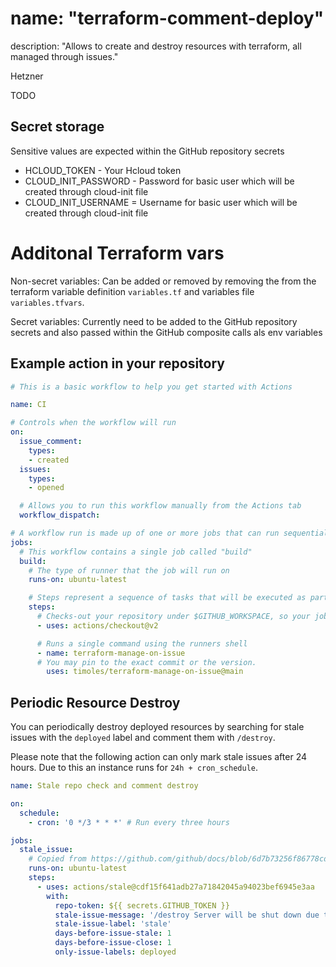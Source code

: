 # name: "terraform-comment-deploy"
description: "Allows to create and destroy resources with terraform, all managed through issues."

Hetzner

TODO

## Secret storage

Sensitive values are expected within the GitHub repository secrets

* HCLOUD_TOKEN - Your Hcloud token
* CLOUD_INIT_PASSWORD - Password for basic user which will be created through cloud-init file
* CLOUD_INIT_USERNAME = Username for basic user which will be created through cloud-init file

# Additonal Terraform vars

Non-secret variables: Can be added or removed by removing the from the terraform variable definition `variables.tf` and variables file `variables.tfvars`.

Secret variables: Currently need to be added to the GitHub repository secrets and also passed within the GitHub composite calls als env variables

## Example action in your repository

```yaml
# This is a basic workflow to help you get started with Actions

name: CI

# Controls when the workflow will run
on:
  issue_comment:
    types:
    - created
  issues:
    types:
    - opened

  # Allows you to run this workflow manually from the Actions tab
  workflow_dispatch:

# A workflow run is made up of one or more jobs that can run sequentially or in parallel
jobs:
  # This workflow contains a single job called "build"
  build:
    # The type of runner that the job will run on
    runs-on: ubuntu-latest

    # Steps represent a sequence of tasks that will be executed as part of the job
    steps:
      # Checks-out your repository under $GITHUB_WORKSPACE, so your job can access it
      - uses: actions/checkout@v2

      # Runs a single command using the runners shell
      - name: terraform-manage-on-issue
      # You may pin to the exact commit or the version.
        uses: timoles/terraform-manage-on-issue@main
```

## Periodic Resource Destroy

You can periodically destroy deployed resources by searching for stale issues with the `deployed` label and comment them with `/destroy`.

Please note that the following action can only mark stale issues after 24 hours. Due to this an instance runs for `24h + cron_schedule`.

```yaml
name: Stale repo check and comment destroy

on:
  schedule:
    - cron: '0 */3 * * *' # Run every three hours

jobs:
  stale_issue:
    # Copied from https://github.com/github/docs/blob/6d7b73256f86778cd0e0045d54a6e9acea128ce6/.github/workflows/triage-stale-check.yml
    runs-on: ubuntu-latest
    steps:
      - uses: actions/stale@cdf15f641adb27a71842045a94023bef6945e3aa
        with:
          repo-token: ${{ secrets.GITHUB_TOKEN }}
          stale-issue-message: '/destroy Server will be shut down due to issue inactivity.'
          stale-issue-label: 'stale'
          days-before-issue-stale: 1
          days-before-issue-close: 1
          only-issue-labels: deployed

```
